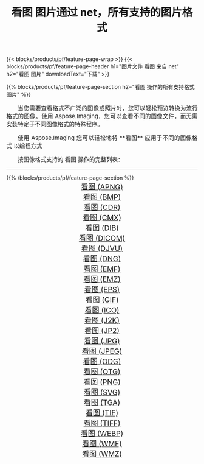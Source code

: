 ﻿---
title: 看图 图片通过 net，所有支持的图片格式 
weight: 3920
url: /zh-hans/net/viewer/ 
lang: zh-hans
langdirlevel: 2
locales: zh-hans,ja,it,ru,de,es,fr,nl,id,lt,pl,pt,vi,tr,ko,zh-hant,ar,hi,th,sv,cs,uk,he
description: 使用 Aspose.Imaging 你可以轻松地通过 net 获取 看图 图像
---

{{< blocks/products/pf/feature-page-wrap >}}
{{< blocks/products/pf/feature-page-header h1="图片文件 看图 来自 net" h2="看图 图片" downloadText="下载" >}}


{{% blocks/products/pf/feature-page-section  h2="看图 操作的所有支持格式图片" %}}
<p align="justify" style="text-indent:2em;font-size:15px;">
当您需要查看格式不广泛的图像或照片时，您可以轻松预览转换为流行格式的图像。使用 Aspose.Imaging，您可以查看不同的图像文件，而无需安装特定于不同图像格式的特殊程序。
</p>
<p align="justify" style="text-indent:2em;font-size:15px;">
使用 Aspose.Imaging 您可以轻松地将 **看图** 应用于不同的图像格式 以编程方式
</p>
<p align="justify" style="text-indent:2em;font-size:15px;">
按图像格式支持的 看图 操作的完整列表：
</p>
<hr/>
{{% /blocks/products/pf/feature-page-section %}}
<div class="container-fluid productfamilypage bg-gray">
    <div class="convertypes bg-gray agp-content section">
        <div class="container">
		<div class="row other-converters" style="gap: 10px;font-size: 19px;text-align:center;">
		    <div class='col-md-2 other-converter remove-lp remove-rp'><a href="/imaging/zh-hans/net/viewer/apng/" style="padding:15px;">看图 (APNG)</a></div><div class='col-md-2 other-converter remove-lp remove-rp'><a href="/imaging/zh-hans/net/viewer/bmp/" style="padding:15px;">看图 (BMP)</a></div><div class='col-md-2 other-converter remove-lp remove-rp'><a href="/imaging/zh-hans/net/viewer/cdr/" style="padding:15px;">看图 (CDR)</a></div><div class='col-md-2 other-converter remove-lp remove-rp'><a href="/imaging/zh-hans/net/viewer/cmx/" style="padding:15px;">看图 (CMX)</a></div><div class='col-md-2 other-converter remove-lp remove-rp'><a href="/imaging/zh-hans/net/viewer/dib/" style="padding:15px;">看图 (DIB)</a></div><div class='col-md-2 other-converter remove-lp remove-rp'><a href="/imaging/zh-hans/net/viewer/dicom/" style="padding:15px;">看图 (DICOM)</a></div><div class='col-md-2 other-converter remove-lp remove-rp'><a href="/imaging/zh-hans/net/viewer/djvu/" style="padding:15px;">看图 (DJVU)</a></div><div class='col-md-2 other-converter remove-lp remove-rp'><a href="/imaging/zh-hans/net/viewer/dng/" style="padding:15px;">看图 (DNG)</a></div><div class='col-md-2 other-converter remove-lp remove-rp'><a href="/imaging/zh-hans/net/viewer/emf/" style="padding:15px;">看图 (EMF)</a></div><div class='col-md-2 other-converter remove-lp remove-rp'><a href="/imaging/zh-hans/net/viewer/emz/" style="padding:15px;">看图 (EMZ)</a></div><div class='col-md-2 other-converter remove-lp remove-rp'><a href="/imaging/zh-hans/net/viewer/eps/" style="padding:15px;">看图 (EPS)</a></div><div class='col-md-2 other-converter remove-lp remove-rp'><a href="/imaging/zh-hans/net/viewer/gif/" style="padding:15px;">看图 (GIF)</a></div><div class='col-md-2 other-converter remove-lp remove-rp'><a href="/imaging/zh-hans/net/viewer/ico/" style="padding:15px;">看图 (ICO)</a></div><div class='col-md-2 other-converter remove-lp remove-rp'><a href="/imaging/zh-hans/net/viewer/j2k/" style="padding:15px;">看图 (J2K)</a></div><div class='col-md-2 other-converter remove-lp remove-rp'><a href="/imaging/zh-hans/net/viewer/jp2/" style="padding:15px;">看图 (JP2)</a></div><div class='col-md-2 other-converter remove-lp remove-rp'><a href="/imaging/zh-hans/net/viewer/jpg/" style="padding:15px;">看图 (JPG)</a></div><div class='col-md-2 other-converter remove-lp remove-rp'><a href="/imaging/zh-hans/net/viewer/jpeg/" style="padding:15px;">看图 (JPEG)</a></div><div class='col-md-2 other-converter remove-lp remove-rp'><a href="/imaging/zh-hans/net/viewer/odg/" style="padding:15px;">看图 (ODG)</a></div><div class='col-md-2 other-converter remove-lp remove-rp'><a href="/imaging/zh-hans/net/viewer/otg/" style="padding:15px;">看图 (OTG)</a></div><div class='col-md-2 other-converter remove-lp remove-rp'><a href="/imaging/zh-hans/net/viewer/png/" style="padding:15px;">看图 (PNG)</a></div><div class='col-md-2 other-converter remove-lp remove-rp'><a href="/imaging/zh-hans/net/viewer/svg/" style="padding:15px;">看图 (SVG)</a></div><div class='col-md-2 other-converter remove-lp remove-rp'><a href="/imaging/zh-hans/net/viewer/tga/" style="padding:15px;">看图 (TGA)</a></div><div class='col-md-2 other-converter remove-lp remove-rp'><a href="/imaging/zh-hans/net/viewer/tif/" style="padding:15px;">看图 (TIF)</a></div><div class='col-md-2 other-converter remove-lp remove-rp'><a href="/imaging/zh-hans/net/viewer/tiff/" style="padding:15px;">看图 (TIFF)</a></div><div class='col-md-2 other-converter remove-lp remove-rp'><a href="/imaging/zh-hans/net/viewer/webp/" style="padding:15px;">看图 (WEBP)</a></div><div class='col-md-2 other-converter remove-lp remove-rp'><a href="/imaging/zh-hans/net/viewer/wmf/" style="padding:15px;">看图 (WMF)</a></div><div class='col-md-2 other-converter remove-lp remove-rp'><a href="/imaging/zh-hans/net/viewer/wmz/" style="padding:15px;">看图 (WMZ)</a></div>
                </div>
        </div>
    </div>
</div>
<br/>
